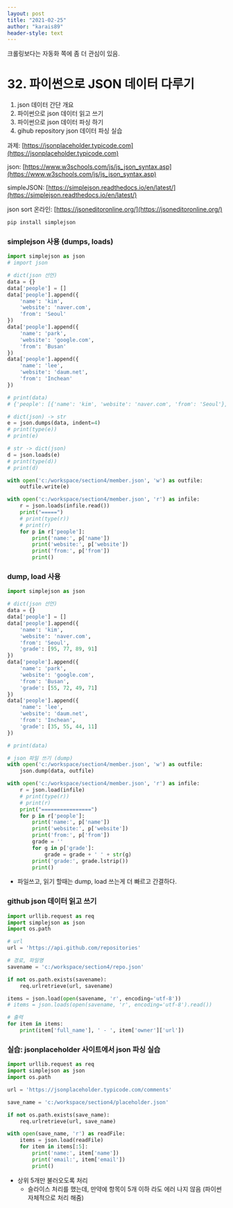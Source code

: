 ```yaml
---
layout: post
title: "2021-02-25"
author: "karais89"
header-style: text
---
```


크롤링보다는 자동화 쪽에 좀 더 관심이 있음.

# 32. 파이썬으로 JSON 데이터 다루기

1. json 데이터 간단 개요
2. 파이썬으로 json 데이터 읽고 쓰기
3. 파이썬으로 json 데이터 파싱 하기
4. gihub repository json 데이터 파싱 실습

과제: [https://jsonplaceholder.typicode.com](https://jsonplaceholder.typicode.com)

json: [https://www.w3schools.com/js/js_json_syntax.asp](https://www.w3schools.com/js/js_json_syntax.asp)

simpleJSON: [https://simplejson.readthedocs.io/en/latest/](https://simplejson.readthedocs.io/en/latest/)

json sort 온라인: [https://jsoneditoronline.org/](https://jsoneditoronline.org/)

```go
pip install simplejson
```

### simplejson 사용 (dumps, loads)

```python
import simplejson as json
# import json

# dict(json 선언)
data = {}
data['people'] = []
data['people'].append({
    'name': 'kim',
    'website': 'naver.com',
    'from': 'Seoul'
})
data['people'].append({
    'name': 'park',
    'website': 'google.com',
    'from': 'Busan'
})
data['people'].append({
    'name': 'lee',
    'website': 'daum.net',
    'from': 'Inchean'
})

# print(data)
# {'people': [{'name': 'kim', 'website': 'naver.com', 'from': 'Seoul'}, {'name': 'park', 'website': 'google.com', 'from': 'Busan'}, {'name': 'lee', 'website': 'daum.net', 'from': 'Inchean'}]}

# dict(json) -> str
e = json.dumps(data, indent=4)
# print(type(e))
# print(e)

# str -> dict(json)
d = json.loads(e)
# print(type(d))
# print(d)

with open('c:/workspace/section4/member.json', 'w') as outfile:
    outfile.write(e)

with open('c:/workspace/section4/member.json', 'r') as infile:
    r = json.loads(infile.read())
    print("=====")
    # print(type(r))
    # print(r)
    for p in r['people']:
        print('name:', p['name'])
        print('website:', p['website'])
        print('from:', p['from'])
        print()
```

### dump, load 사용

```python
import simplejson as json

# dict(json 선언)
data = {}
data['people'] = []
data['people'].append({
    'name': 'kim',
    'website': 'naver.com',
    'from': 'Seoul',
    'grade': [95, 77, 89, 91]
})
data['people'].append({
    'name': 'park',
    'website': 'google.com',
    'from': 'Busan',
    'grade': [55, 72, 49, 71]
})
data['people'].append({
    'name': 'lee',
    'website': 'daum.net',
    'from': 'Inchean',
    'grade': [35, 55, 44, 11]
})

# print(data)

# json 파일 쓰기 (dump)
with open('c:/workspace/section4/member.json', 'w') as outfile:
    json.dump(data, outfile)

with open('c:/workspace/section4/member.json', 'r') as infile:
    r = json.load(infile)
    # print(type(r))
    # print(r)
    print("================")
    for p in r['people']:
        print('name:', p['name'])
        print('website:', p['website'])
        print('from:', p['from'])
        grade = ''
        for g in p['grade']:
            grade = grade + ' ' + str(g)
        print('grade:', grade.lstrip())
        print()
```

- 파일쓰고, 읽기 할때는 dump, load 쓰는게 더 빠르고 간결하다.

### github json 데이터 읽고 쓰기

```python
import urllib.request as req
import simplejson as json
import os.path

# url
url = 'https://api.github.com/repositories'

# 경로, 파일명
savename = 'c:/workspace/section4/repo.json'

if not os.path.exists(savename):
    req.urlretrieve(url, savename)

items = json.load(open(savename, 'r', encoding='utf-8'))
# items = json.loads(open(savename, 'r', encoding='utf-8').read())

# 출력
for item in items:
    print(item['full_name'], ' - ', item['owner']['url'])
```

### 실습: jsonplaceholder 사이트에서 json 파싱 실습

```python
import urllib.request as req
import simplejson as json
import os.path

url = 'https://jsonplaceholder.typicode.com/comments'

save_name = 'c:/workspace/section4/placeholder.json'

if not os.path.exists(save_name):
    req.urlretrieve(url, save_name)

with open(save_name, 'r') as readFile:
    items = json.load(readFile)
    for item in items[:5]:
        print('name:', item['name'])
        print('email:', item['email'])
        print()
```

- 상위 5개만 불러오도록 처리
    - 슬라이스 처리를 했는데, 만약에 항목이 5개 이하 라도 에러 나지 않음 (파이썬 자체적으로 처리 해줌)